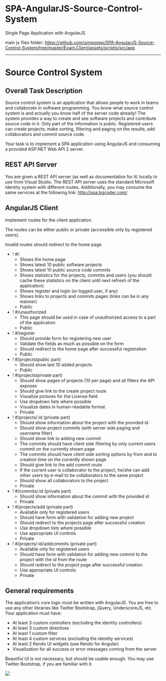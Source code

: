 # SPA-AngularJS-Source-Control-System
Single Page Application with AngularJS

main js files folder: https://github.com/simeonpp/SPA-AngularJS-Source-Control-System/tree/master/Exam.Client/assets/scripts/src/app

----------

# Source Control System #
## Overall Task Description ##
Source control system is an application that allows people to work in teams and collaborate in software programming. You know what source control system is and actually you know half of the server code already! 
The system provides a way to create and see software projects and contribute source code in it. Only part of the information is public. Registered users can create projects; make sorting, filtering and paging on the results; add collaborators and commit source code.

Your task is to implement a SPA application using AngularJS and consuming a provided ASP.NET Web API 2 server.

## REST API Server ##
You are given a REST API server (as well as documentation for it) locally to use from Visual Studio. The REST API server uses the standard Microsoft Identity system with different routes. Additionally, you may consume the same services at the following link: http://spa.bgcoder.com/ 

## AngularJS Client ##
Implement routes for the client application.

The routes can be either public or private (accessible only by registered users).

Invalid routes should redirect to the home page.

- ! #/
	- Shows the home page
	- Shows latest 10 public software projects
	- Shows latest 10 public source code commits
	- Shows statistics for the projects, commits and users (you should cache these statistics on the client until next refresh of the application)
	- Shows register and login (or logged user, if any)
	- Shows links to projects and commits pages (links can be in any manner)
	- Public
- ! #/unauthorized
	- This page should be used in case of unauthorized access to a part of the application
	- Public
- ! #/register
	- Should provide form for registering new user
	- Validate the fields as much as possible on the form
	- Should redirect to the home page after successful registration
	- Public
- ! #/projects(public part)
	- Should show last 10 added projects
	- Public
- ! #/projects(private part)
	- Should show pages of projects (10 per page) and all filters the API exposes 
	- Should give link to the create project route 
	- Visualize pictures for the License field
	- Use dropdown lists where possible
	- Visualize dates in human-readable format
	- Private
- ! #/projects/:id (private part)
	- Should show information about the project with the provided id
	- Should show project commits (with server side paging and username filter)
	- Should show link to adding new commit
	- The commits should have client side filtering by only current users commit on the currently shown page
	- The commits should have client side sorting options by from and to creation time on the currently shown page 
	- Should give link to the add commit route 
	- If the current user is collaborator to the project, he/she can add other users by e-mail to be collaborators to the same project
	- Should show all collaborators to the project
	- Private
- ! #/commits/:id (private part)
	- Should show information about the commit with the provided id
	- Private
- ! #/projects/add (private part)
	- Available only for registered users
	- Should have form with validation for adding new project
	- Should redirect to the projects page after successful creation
	- Use dropdown lists where possible
	- Use appropriate UI controls
	- Private
- ! #/projects/:id/addcommits (private part)
	- Available only for registered users
	- Should have form with validation for adding new commit to the project with the id from the route
	- Should redirect to the project page after successful creation
	- Use appropriate UI controls
	- Private
	

## General requirements ##
The application’s core logic must be written with AngularJS. You are free to use any other libraries like Twitter Bootstrap, jQuery, UnderscoreJS, etc.
Your application must have:

- At least 3 custom controllers (excluding the identity controllers)
- At least 3 custom directives
- At least 1 custom filter
- At least 4 custom services (excluding the identity services)
- At least 2 Kendo UI widgets (use Kendo for Angular)
- Visualization for all success or error messages coming from the server 

Beautiful UI is not necessary, but should be usable enough. You may use Twitter Bootstrap, if you are familiar with it.

![](http://i.imgur.com/0lKXwlM.png)
